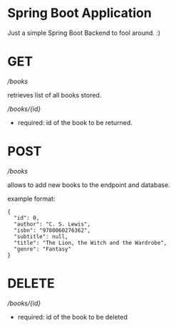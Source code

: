 
# Spring Boot Application

 
Just a simple Spring Boot Backend to fool around. :)
  

# GET

*/books*

retrieves list of all books stored.

*/books/{id}*

* required: id of the book to be returned.

# POST

*/books*

allows to add new books to the endpoint and database.

example format:
```
{
  "id": 0,
  "author": "C. S. Lewis",
  "isbn": "9780060276362",
  "subtitle": null,
  "title": "The Lion, the Witch and the Wardrobe",
  "genre": "Fantasy"
}
```
 
 # DELETE

*/books/{id}*

* required: id of the book to be deleted
